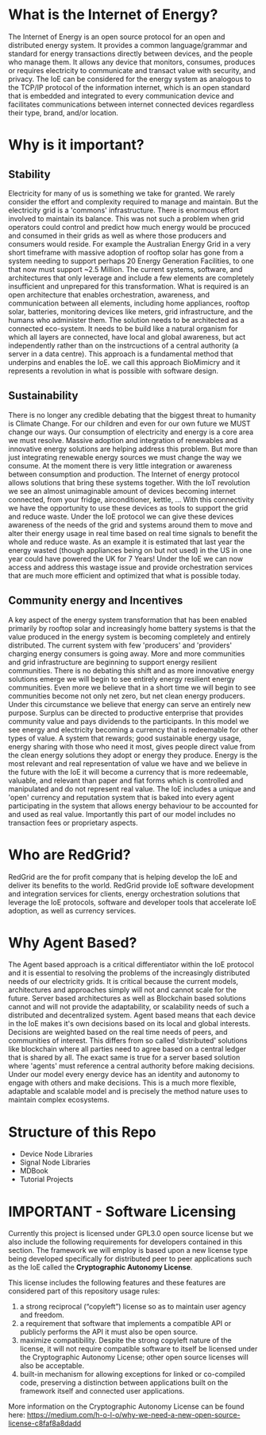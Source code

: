 # What is the Internet of Energy?
The Internet of Energy is an open source protocol for an open and distributed energy system.
It provides a common language/grammar and standard for energy transactions directly between devices, and the people who manage them.
It allows any device that monitors, consumes, produces or requires electricity to communicate and transact value with security, and privacy.
The IoE can be considered for the energy system as analogous to the TCP/IP protocol of the information internet, which is an open standard that is embedded and integrated to every communication device and facilitates communications between internet connected devices regardless their type, brand, and/or location.

# Why is it important?
## Stability
Electricity for many of us is something we take for granted.  We rarely consider the effort and complexity required to manage and maintain.  But the electricity grid is a 'commons' infrastructure.  There is enormous effort involved to maintain its balance.
This was not such a problem when grid operators could control and predict how much energy would be procuced and consumed in their grids as well as where those producers and consumers would reside.
For example the Australian Energy Grid in a very short timeframe with massive adoption of rooftop solar has gone from a system needing to support perhaps 20 Energy Generation Facilities, to one that now must support ~2.5 Million.
The current systems, software, and architectures that only leverage and include a few elements are completely insufficient and unprepared for this transformation.
What is required is an open architecture that enables orchestration, awareness, and communication between all elements, including home appliances, rooftop solar, batteries, monitoring devices like meters, grid infrastructure, and the humans who administer them.
The solution needs to be architected as a connected eco-system.  It needs to be build like a natural organism for which all layers are connected, have local and global awareness, but act independently rather than on the instrcuctions of a central authority (a server in a data centre).
This approach is a fundamental method that underpins and enables the IoE. we call this approach BioMimicry and it represents a revolution in what is possible with software design.

## Sustainability
There is no longer any credible debating that the biggest threat to humanity is Climate Change.
For our children and even for our own future we MUST change our ways.
Our consumption of electricity and energy is a core area we must resolve.
Massive adoption and integration of renewables and innovative energy solutions are helping address this problem.
But more than just integrating renewable energy sources we must change the way we consume.
At the moment there is very little integration or awareness between consumption and production.
The Internet of energy protocol allows solutions that bring these systems together.
With the IoT revolution we see an almost unimaginable amount of devices becoming internet connected, from your fridge, airconditioner, kettle, ...  With this connectivity we have the opportunity to use these devices as tools to support the grid and reduce waste.
Under the IoE protocol we can give these devices awareness of the needs of the grid and systems around them to move and alter their energy usage in real time based on real time signals to benefit the whole and reduce waste.
As an example it is estimated that last year the energy wasted (though appliances being on but not used) in the US in one year could have powered the UK for 7 Years!
Under the IoE we can now access and address this wastage issue and provide orchestration services that are much more efficient and optimized that what is possible today.

## Community energy and Incentives
A key aspect of the energy system transformation that has been enabled primarily by rooftop solar and increasingly home battery systems is that the value produced in the energy system is becoming completely and entirely distributed.
The current system with few 'producers' and 'providers' charging energy consumers is going away.  More and more communities and grid infrastructure are beginning to support energy resilient communities.
There is no debating this shift and as more innovative energy solutions emerge we will begin to see entirely energy resilient energy communities.
Even more we believe that in a short time we will begin to see communities become not only net zero, but net clean energy producers.
Under this circumstance we believe that energy can serve an entirely new purpose.  Surplus can be directed to productive enterprise that provides community value and pays dividends to the participants.
In this model we see energy and electricity becoming a currency that is redeemable for other types of value.
A system that rewards; good sustainable energy usage, energy sharing with those who need it most, gives people direct value from the clean energy solutions they adopt or energy they produce.
Energy is the most relevant and real representation of value we have and we believe in the future with the IoE it will become a currency that is more redeemable, valuable, and relevant than paper and fiat forms which is controlled and manipulated and do not represent real value.
The IoE includes a unique and 'open' currency and reputation system that is baked into every agent participating in the system that allows energy behaviour to be accounted for and used as real value.
Importantly this part of our model includes no transaction fees or proprietary aspects.

# Who are RedGrid?
RedGrid are the for profit company that is helping develop the IoE and deliver its benefits to the world.
RedGrid provide IoE software development and integration services for clients, energy orchestration solutions that leverage the IoE protocols, software and developer tools that accelerate IoE adoption, as well as currency services.

# Why Agent Based?
The Agent based approach is a critical differentiator within the IoE protocol and it is essential to resolving the problems of the increasingly distributed needs of our electricity grids.
It is critical because the current models, architectures and approaches simply will not and cannot scale for the future.
Server based architectures as well as Blockchain based solutions cannot and will not provide the adaptability, or scalability needs of such a distributed and decentralized system.
Agent based means that each device in the IoE makes it's own decisions based on its local and global interests.  Decisions are weighted based on the real time needs of peers, and communities of interest.
This differs from so called 'distributed' solutions like blockchain where all parties need to agree based on a central ledger that is shared by all.
The exact same is true for a server based solution where 'agents' must reference a central authority before making decisions.
Under our model every energy device has an identity and autonomy to engage with others and make decisions.
This is a much more flexible, adaptable and scalable model and is precisely the method nature uses to maintain complex ecosystems.

# Structure of this Repo
- Device Node Libraries
- Signal Node Libraries
- MDBook
- Tutorial Projects

# IMPORTANT - Software Licensing
Currently this project is licensed under GPL3.0 open source license but we also include the following requirements for developers contained in this section.  The framework we will employ is based upon a new license type being developed specifically for distributed peer to peer applications such as the IoE called the **Cryptographic Autonomy License**.

This license includes the following features and these features are considered part of this repository usage rules:
1) a strong reciprocal (“copyleft”) license so as to maintain user agency and freedom.
2) a requirement that software that implements a compatible API or publicly performs the API it must also be open source.
3) maximize compatibility. Despite the strong copyleft nature of the license, it will not require compatible software to itself be licensed under the Cryptographic Autonomy License; other open source licenses will also be acceptable.
4) built-in mechanism for allowing exceptions for linked or co-compiled code, preserving a distinction between applications built on the framework itself and connected user applications.

More information on the Cryptographic Autonomy License can be found here:
https://medium.com/h-o-l-o/why-we-need-a-new-open-source-license-c8faf8a8dadd



